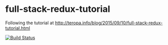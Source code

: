 # full-stack-redux-tutorial
Following the tutorial at http://teropa.info/blog/2015/09/10/full-stack-redux-tutorial.html

[![Build Status](https://travis-ci.org/intrepion/full-stack-redux-tutorial.svg)](https://travis-ci.org/intrepion/full-stack-redux-tutorial)

